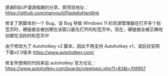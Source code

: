 感谢B站UP漫游挨踢的分享，原项目地址：
https://github.com/manyouit/PasteAsHardlink

修复了原脚本的一个 Bug，该 Bug 导致 Windows 11 的资源管理器在打开多个标签页时，硬链接会被创建在该窗口最先打开的标签页中。现在，硬链接会被正确地创建在活跃的标签页中

由于修改为了 Autohotkey v2 脚本，因此不再支持 Autohotkey v1，请前往官网下载v2.0版本
https://www.autohotkey.com/

修复所使用的代码来自 autohotkey 官方论坛：
https://www.autohotkey.com/boards/viewtopic.php?f=83&t=109907
